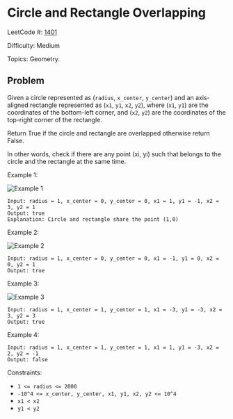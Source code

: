 # Circle and Rectangle Overlapping

LeetCode #: [1401](https://leetcode.com/problems/circle-and-rectangle-overlapping/)

Difficulty: Medium

Topics: Geometry.

## Problem

Given a circle represented as (`radius`, `x_center`, `y_center`) and an axis-aligned rectangle represented as (`x1`, `y1`, `x2`, `y2`), where (`x1`, `y1`) are the coordinates of the bottom-left corner, and (`x2`, `y2`) are the coordinates of the top-right corner of the rectangle.

Return True if the circle and rectangle are overlapped otherwise return False.

In other words, check if there are any point (xi, yi) such that belongs to the circle and the rectangle at the same time.

Example 1:

![Example 1](https://assets.leetcode.com/uploads/2020/02/20/sample_4_1728.png)

```text
Input: radius = 1, x_center = 0, y_center = 0, x1 = 1, y1 = -1, x2 = 3, y2 = 1
Output: true
Explanation: Circle and rectangle share the point (1,0)
```

Example 2:

![Example 2](https://assets.leetcode.com/uploads/2020/02/20/sample_2_1728.png)

```text
Input: radius = 1, x_center = 0, y_center = 0, x1 = -1, y1 = 0, x2 = 0, y2 = 1
Output: true
```

Example 3:

![Example 3](https://assets.leetcode.com/uploads/2020/03/03/sample_6_1728.png)

```text
Input: radius = 1, x_center = 1, y_center = 1, x1 = -3, y1 = -3, x2 = 3, y2 = 3
Output: true
```

Example 4:

```text
Input: radius = 1, x_center = 1, y_center = 1, x1 = 1, y1 = -3, x2 = 2, y2 = -1
Output: false
```

Constraints:

* `1 <= radius <= 2000`
* `-10^4 <= x_center, y_center, x1, y1, x2, y2 <= 10^4`
* `x1 < x2`
* `y1 < y2`
